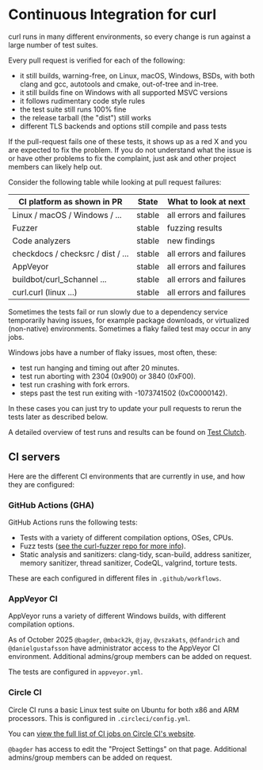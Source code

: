 <!--
Copyright (C) Daniel Stenberg, <daniel@haxx.se>, et al.

SPDX-License-Identifier: curl
-->

# Continuous Integration for curl

curl runs in many different environments, so every change is run against a
large number of test suites.

Every pull request is verified for each of the following:

 - it still builds, warning-free, on Linux, macOS, Windows, BSDs, with both
   clang and gcc, autotools and cmake, out-of-tree and in-tree.
 - it still builds fine on Windows with all supported MSVC versions
 - it follows rudimentary code style rules
 - the test suite still runs 100% fine
 - the release tarball (the "dist") still works
 - different TLS backends and options still compile and pass tests

If the pull-request fails one of these tests, it shows up as a red X and you
are expected to fix the problem. If you do not understand what the issue is or
have other problems to fix the complaint, just ask and other project members
can likely help out.

Consider the following table while looking at pull request failures:

 | CI platform as shown in PR          | State  | What to look at next       |
 | ----------------------------------- | ------ | -------------------------- |
 | Linux / macOS / Windows / ...       | stable | all errors and failures    |
 | Fuzzer                              | stable | fuzzing results            |
 | Code analyzers                      | stable | new findings               |
 | checkdocs / checksrc / dist / ...   | stable | all errors and failures    |
 | AppVeyor                            | stable | all errors and failures    |
 | buildbot/curl_Schannel ...          | stable | all errors and failures    |
 | curl.curl (linux ...)               | stable | all errors and failures    |

Sometimes the tests fail or run slowly due to a dependency service temporarily
having issues, for example package downloads, or virtualized (non-native)
environments. Sometimes a flaky failed test may occur in any jobs.

Windows jobs have a number of flaky issues, most often, these:
- test run hanging and timing out after 20 minutes.
- test run aborting with 2304 (0x900) or 3840 (0xF00).
- test run crashing with fork errors.
- steps past the test run exiting with -1073741502 (0xC0000142).

In these cases you can just try to update your pull requests to rerun the tests
later as described below.

A detailed overview of test runs and results can be found on
[Test Clutch](https://testclutch.curl.se/).

## CI servers

Here are the different CI environments that are currently in use, and how they
are configured:

### GitHub Actions (GHA)

GitHub Actions runs the following tests:

- Tests with a variety of different compilation options, OSes, CPUs.
- Fuzz tests ([see the curl-fuzzer repo for more
  info](https://github.com/curl/curl-fuzzer)).
- Static analysis and sanitizers: clang-tidy, scan-build, address sanitizer,
  memory sanitizer, thread sanitizer, CodeQL, valgrind, torture tests.

These are each configured in different files in `.github/workflows`.

### AppVeyor CI

AppVeyor runs a variety of different Windows builds, with different compilation
options.

As of October 2025 `@bagder`, `@mback2k`, `@jay`, `@vszakats`, `@dfandrich`
and `@danielgustafsson` have administrator access to the AppVeyor CI
environment.  Additional admins/group members can be added on request.

The tests are configured in `appveyor.yml`.

### Circle CI

Circle CI runs a basic Linux test suite on Ubuntu for both x86 and ARM
processors. This is configured in `.circleci/config.yml`.

You can [view the full list of CI jobs on Circle CI's
website](https://app.circleci.com/pipelines/github/curl/curl).

`@bagder` has access to edit the "Project Settings" on that page. Additional
admins/group members can be added on request.
